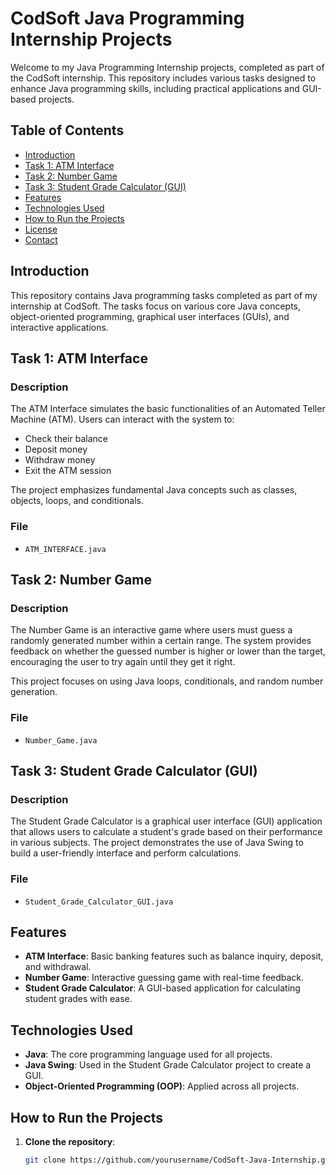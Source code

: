 # CodSoft Java Programming Internship Projects

Welcome to my Java Programming Internship projects, completed as part of the CodSoft internship. This repository includes various tasks designed to enhance Java programming skills, including practical applications and GUI-based projects.

## Table of Contents
- [Introduction](#introduction)
- [Task 1: ATM Interface](#task-1-atm-interface)
- [Task 2: Number Game](#task-2-number-game)
- [Task 3: Student Grade Calculator (GUI)](#task-3-student-grade-calculator-gui)
- [Features](#features)
- [Technologies Used](#technologies-used)
- [How to Run the Projects](#how-to-run-the-projects)
- [License](#license)
- [Contact](#contact)

## Introduction

This repository contains Java programming tasks completed as part of my internship at CodSoft. The tasks focus on various core Java concepts, object-oriented programming, graphical user interfaces (GUIs), and interactive applications.

## Task 1: ATM Interface

### Description

The ATM Interface simulates the basic functionalities of an Automated Teller Machine (ATM). Users can interact with the system to:

- Check their balance
- Deposit money
- Withdraw money
- Exit the ATM session

The project emphasizes fundamental Java concepts such as classes, objects, loops, and conditionals.

### File
- `ATM_INTERFACE.java`

## Task 2: Number Game

### Description

The Number Game is an interactive game where users must guess a randomly generated number within a certain range. The system provides feedback on whether the guessed number is higher or lower than the target, encouraging the user to try again until they get it right.

This project focuses on using Java loops, conditionals, and random number generation.

### File
- `Number_Game.java`

## Task 3: Student Grade Calculator (GUI)

### Description

The Student Grade Calculator is a graphical user interface (GUI) application that allows users to calculate a student's grade based on their performance in various subjects. The project demonstrates the use of Java Swing to build a user-friendly interface and perform calculations.

### File
- `Student_Grade_Calculator_GUI.java`

## Features

- **ATM Interface**: Basic banking features such as balance inquiry, deposit, and withdrawal.
- **Number Game**: Interactive guessing game with real-time feedback.
- **Student Grade Calculator**: A GUI-based application for calculating student grades with ease.

## Technologies Used

- **Java**: The core programming language used for all projects.
- **Java Swing**: Used in the Student Grade Calculator project to create a GUI.
- **Object-Oriented Programming (OOP)**: Applied across all projects.

## How to Run the Projects

1. **Clone the repository**:
   ```bash
   git clone https://github.com/yourusername/CodSoft-Java-Internship.git
